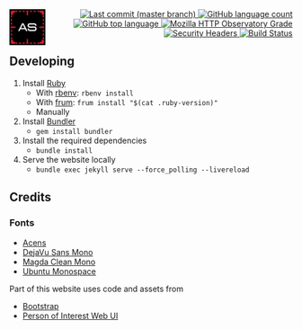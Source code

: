<img align="left" src="https://raw.githubusercontent.com/Strappazzon/www/master/static/img/avatar.png" width="64px">

<div align="right">
  <a href="https://github.com/Strappazzon/www/commit">
    <img alt="Last commit (master branch)" src="https://img.shields.io/github/last-commit/Strappazzon/www/master?color=%2333a0ff&logo=git&logoColor=%23eee&style=for-the-badge">
  </a>
  <a href="https://github.com/Strappazzon/www">
    <img alt="GitHub language count" src="https://img.shields.io/github/languages/count/Strappazzon/www?color=%23f7ca03&logo=github&logoColor=%23eee&style=for-the-badge">
  </a>
  <a href="https://github.com/Strappazzon/www">
    <img alt="GitHub top language" src="https://img.shields.io/github/languages/top/Strappazzon/www?color=%23cccccc&logo=github&logoColor=%23eee&style=for-the-badge">
  </a>
  <a href="https://strappazzon.xyz">
    <img alt="Mozilla HTTP Observatory Grade" src="https://img.shields.io/mozilla-observatory/grade-score/strappazzon.xyz?color=1ecc00&logo=mozilla&logoColor=eee&style=for-the-badge">
  </a>
  <a href="https://strappazzon.xyz">
    <img alt="Security Headers" src="https://img.shields.io/security-headers?logo=letsencrypt&logoColor=eee&style=for-the-badge&url=http%3A%2F%2Fstrappazzon.xyz">
  </a>
  <a href="https://actions-badge.atrox.dev/Strappazzon/www/goto?ref=master">
    <img alt="Build Status" src="https://img.shields.io/endpoint.svg?url=https%3A%2F%2Factions-badge.atrox.dev%2FStrappazzon%2Fwww%2Fbadge%3Fref%3Dmaster&style=for-the-badge">
  </a>
</div>

## Developing

1. Install [Ruby](https://www.ruby-lang.org)
    * With [rbenv](https://github.com/rbenv/rbenv): `rbenv install`
    * With [frum](https://github.com/TaKO8Ki/frum): `frum install "$(cat .ruby-version)"`
    * Manually
2. Install [Bundler](https://bundler.io)
    * `gem install bundler`
3. Install the required dependencies
    * `bundle install`
4. Serve the website locally
    * `bundle exec jekyll serve --force_polling --livereload`

## Credits

### Fonts

* [Acens](https://www.dafont.com/acens.font)
* [DejaVu Sans Mono](https://www.fontsquirrel.com/fonts/dejavu-sans-mono)
* [Magda Clean Mono](https://www.myfonts.com/fonts/fontfont/ff-magda-clean-mono)
* [Ubuntu Monospace](https://design.ubuntu.com/font/)

Part of this website uses code and assets from

* [Bootstrap](https://github.com/twbs/bootstrap)
* [Person of Interest Web UI](https://github.com/Phreshhh/poi-web-ui)
